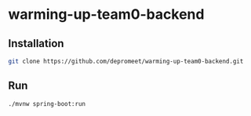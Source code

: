 # warming-up-team0-backend

## Installation
```bash
git clone https://github.com/depromeet/warming-up-team0-backend.git
```

## Run
```
./mvnw spring-boot:run
```